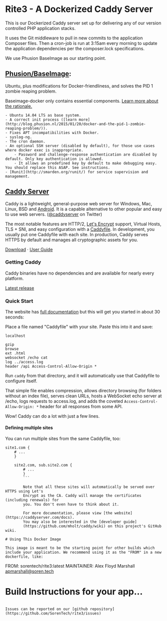 # Rite3 - A Dockerized Caddy Server

This is our Dockerized Caddy server set up for delivering any of our version controlled PHP application stacks.

It uses the Git middleware to pull in new commits to the application Composer files. Then a cron-job is run at 3:15am every morning to update the application dependencies per the composer.lock specifications.

We use Phusion BaseImage as our starting point.

## [Phusion/BaseImage](https://github.com/phusion/baseimage-docker):

Ubuntu, plus modifications for Docker-friendliness, and solves the PID 1 zombie reaping problem.

Baseimage-docker only contains essential components. [Learn more about the rationale.](https://github.com/phusion/baseimage-docker#contents)

	- Ubuntu 14.04 LTS as base system.
	- A correct init process ([learn more](http://blog.phusion.nl/2015/01/20/docker-and-the-pid-1-zombie-reaping-problem/)).
	- Fixes APT incompatibilities with Docker.
	- syslog-ng.
	- The cron daemon.
	- An optional SSH server (disabled by default), for those use cases where docker exec is inappropriate.
		- Password and challenge-response authentication are disabled by default. Only key authentication is allowed.
		- It allows an predefined key by default to make debugging easy. You should replace this ASAP. See instructions.
	- [Runit](http://smarden.org/runit/) for service supervision and management.

## [Caddy Server](https://github.com/mholt/caddy)

Caddy is a lightweight, general-purpose web server for Windows, Mac, Linux, BSD 
and [Android](https://github.com/mholt/caddy/wiki/Running-Caddy-on-Android). 
It is a capable alternative to other popular and easy to use web servers. 
([@caddyserver](https://twitter.com/caddyserver) on Twitter)

The most notable features are HTTP/2, [Let's Encrypt](https://letsencrypt.org) 
support, Virtual Hosts, TLS + SNI, and easy configuration with a 
[Caddyfile](https://caddyserver.com/docs/caddyfile). In development, you usually 
put one Caddyfile with each site. In production, Caddy serves HTTPS by default 
and manages all cryptographic assets for you.

[Download](https://github.com/mholt/caddy/releases) · 
[User Guide](https://caddyserver.com/docs)

### Getting Caddy

Caddy binaries have no dependencies and are available for nearly every platform.

[Latest release](https://github.com/mholt/caddy/releases/latest)



### Quick Start

The website has [full documentation](https://caddyserver.com/docs) but this will 
get you started in about 30 seconds:

Place a file named "Caddyfile" with your site. Paste this into it and save:

```
localhost

gzip
browse
ext .html
websocket /echo cat
log ../access.log
header /api Access-Control-Allow-Origin *
```

Run `caddy` from that directory, and it will automatically use that Caddyfile to 
configure itself.

That simple file enables compression, allows directory browsing (for folders 
without an index file), serves clean URLs, hosts a WebSocket echo server at 
/echo, logs requests to access.log, and adds the coveted 
`Access-Control-Allow-Origin: *` header for all responses from some API.

Wow! Caddy can do a lot with just a few lines.


#### Defining multiple sites

You can run multiple sites from the same Caddyfile, too:

```
site1.com {
	# ...
	}
	
	site2.com, sub.site2.com {
		# ...
		}
		```
		
		Note that all these sites will automatically be served over HTTPS using Let's 
		Encrypt as the CA. Caddy will manage the certificates (including renewals) for 
		you. You don't even have to think about it.
		
		For more documentation, please view [the website](https://caddyserver.com/docs). 
		You may also be interested in the [developer guide]
		(https://github.com/mholt/caddy/wiki) on this project's GitHub wiki.
		
# Using This Docker Image

This image is meant to be the starting point for other builds which include your application. We recommend using it as the "FROM" in a new dockerfile, like:

```
FROM: sorentech/rite3:latest
MAINTAINER: Alex Floyd Marshall <apmarshall@soren.tech>

# Build Instructions for your app...

```

Issues can be reported on our [github repository](https://github.com/SorenTech/rite3/issues)
